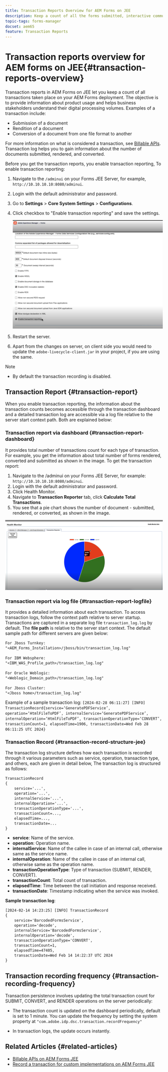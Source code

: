 ```yaml
---
title: Transaction Reports Overview for AEM Forms on JEE
description: Keep a count of all the forms submitted, interactive communication rendered, Documents converted to one format to another, and more
topic-tags: forms-manager
docset: aem65
feature: Transaction Reports
---
```

# Transaction reports overview for AEM forms on JEE{#transaction-reports-overview}

Transaction reports in AEM Forms on JEE let you keep a count of all transactions taken place on your AEM Forms deployment. The objective is to provide information about product usage and helps business stakeholders understand their digital processing volumes. Examples of a transaction include:

* Submission of a document
* Rendition of a document
* Conversion of a document from one file format to another 

For more information on what is considered a transaction, see [Billable APIs](../../forms/using/transaction-reports-billable-apis-jee.md). Transaction log helps you to gain information about the number of documents submitted, rendered, and converted.

Before you get the transaction reports, you enable transaction reporting, To enable transaction reporting:

1. Navigate to the `/adminui` on your Forms JEE Server, for example, `http://10.10.10.10:8080/adminui`.
1. Login with the default administrator and password.
1. Go to **Settings** > **Core System Settings** > **Configurations**.
1. Click checkbox to "Enable transaction reporting" and save the settings.

    ![sample-transaction-report-jee](assets/enable-transaction-jee.png)

1. Restart the server.
1. Apart from the changes on server, on client side you would need to update the `adobe-livecycle-client.jar` in your project, if you are using the same.

> [!NOTE]
> * By default the transaction recording is disabled.


<!--
* You can [enable transaction recording](../../forms/using/viewing-and-understanding-transaction-reports.md#setting-up-transaction-reports) from AEM Web Console. view transaction reports on author, processing, or publish instances. View transaction reports on author or processing instances for an aggregated sum of all transactions. View transaction reports on the publish instances for a count of all transactions that take place only on that publish instance from where the report is run.
-->

<!--Do not author content (Create adaptive forms, interactive communication, themes, and other authoring activities) and process documents (Use workflows, document services, and other processing activities) on the same AEM instance. Keep the transaction recording disabled for AEM Forms servers used to author content. Keep the transaction recording enabled for AEM Forms servers used to process documents.-->

## Transaction Report {#transaction-report}

When you enable transaction reporting, the information about the transaction counts becomes accessible through the transaction dashboard and a detailed transaction log are accessible via a log file relative to the server start context path. Both are explained below:

### Transaction report via dashboard {#transaction-report-dashboard}

It provides total number of transactions count for each type of transaction. For example, you get the information about total number of forms rendered, converted and submitted as shown in the image. To get the transaction report:

1. Navigate to the /adminui on your Forms JEE Server, for example: `http://10.10.10.10:8080/adminui`.
1. Login with the default administrator and password.
1. Click Health Monitor.
1. Navigate to **Transaction Reporter** tab, click **Calculate Total Transactions**.
1. You see that a pie chart shows the number of document - submitted, rendered, or converted, as shown in the image.

![sample-transaction-report-jee](assets/transaction-piechart.png)

### Transaction report via log file {#transaction-report-logfile} 

It provides a detailed information about each transaction. To access transaction logs, follow the context path relative to server startup. Transactions are captured in a separate log file `transaction_log.log` by default. The **file path** is relative to the server start context. The default sample path for different servers are given below:

```
For Jboss Turnkey:
"<AEM_Forms_Installation>/jboss/bin/transaction_log.log"

For IBM Websphere: 
"<IBM_WAS_Profile_path>/transaction_log.log"

For Oracle Weblogic:
"<Weblogic_Domain_path>/transaction_log.log"

For Jboss Cluster:
"<Jboss home>/transaction_log.log"

```

Example of a sample transaction log:
`[2024-02-28 06:11:27] [INFO] TransactionRecord{service=‘GeneratePDFService’, operation=‘HtmlFileToPDF’, internalService=‘GeneratePDFService’, internalOperation=‘HtmlFileToPDF’, transactionOperationType=‘CONVERT’, transactionCount=1, elapsedTime=1906, transactionDate=Wed Feb 28 06:11:25 UTC 2024}`

### Transaction Record {#transaction-record-structure-jee}

The transaction log structure defines how each transaction is recorded through it various parameters such as service, operation, transaction type, and others, each are given in detail below, The transaction log is structured as follows:

```
TransactionRecord
{
    service='...', 
    operation='...', 
    internalService='...', 
    internalOperation='...', 
    transactionOperationType='...', 
    transactionCount=..., 
    elapsedTime=..., 
    transactionDate=...
}
```

* **service**: Name of the service.
* **operation**: Operation name.
* **internalService**: Name of the callee in case of an internal call, otherwise same as the service name.
* **internalOperation**: Name of the callee in case of an internal call, otherwise same as the operation name.
* **transactionOperationType**: Type of transaction (SUBMIT, RENDER, CONVERT).
* **transactionCount**: Total count of transaction.
* **elapsedTime**: Time between the call initiation and response received.
* **transactionDate**: Timestamp indicating when the service was invoked.

**Sample transaction log**:

```
[2024-02-14 14:23:25] [INFO] TransactionRecord
{
    service='BarcodedFormsService', 
    operation='decode', 
    internalService='BarcodedFormsService', 
    internalOperation='decode', 
    transactionOperationType='CONVERT', 
    transactionCount=1, 
    elapsedTime=47405, 
    transactionDate=Wed Feb 14 14:22:37 UTC 2024
}
```

## Transaction recording frequency {#transaction-recording-frequency}

Transaction persistence involves updating the total transaction count for SUBMIT, CONVERT, and RENDER operations on the server periodically:

* The transaction count is updated on the dashboard periodically, default is set to 1 minute. You can update the frequency by setting the system property at `"com.adobe.idp.dsc.transaction.recordFrequency"`

* In transaction logs, the update occurs instantly.

<!-- A transaction remains in the buffer for a specified period (Flush Buffer time + Reverse replication time). By default, it takes approximately 90 seconds for the transaction count to reflect in the transaction report.

Actions like submitting a PDF Form, using Agent UI to preview an interactive communication, or using non-standard form submission methods are not accounted as transactions. AEM Forms provides an API to record such transactions. Call the API from your custom implementations to record a transaction.

## Supported Topology {#supported-topology}

Transaction reports are available only on AEM Forms on OSGi environment. It supports author-publish, author-processing-publish, and only processing topologies. For example, topologies, see [Architecture and deployment topologies for AEM Forms](../../forms/using/transaction-reports-overview.md).

The transaction count is reverse replicated from publish instances to author or processing instances. An indicative author-publish topology is displayed below:

![simple-author-publish-topology](assets/simple-author-publish-topology.png)

>[!NOTE]
>
>AEM Forms transaction reports does not support topologies that contain only publish instances.

### Guidelines for using transaction reports {#guidelines-for-using-transaction-reports}

* Disable transaction reports on all author instances as reports on author instances includes transactions registered during authoring activities.
* Enable the **Show transactions from publish only** option on the author instance to view cumulative transactions from all publish instances. You can also view transaction reports on each publish instance for actual transactions on that particular publish instance only.
* Do not use author instances to run workflows and process documents.
* Before using transaction reporting, if you are have a toplogy with publish servers, ensure that the reverse replication is enabled for all the publish instances.
* Transaction data is reverse-replicated from a publish instance to only corresponding author or processing instance. The author or processing instance cannot further replicate data to another instance. For example, if you have author-processing-publish topology, aggregated transaction data is replicated only to the processing instance.-->

## Related Articles {#related-articles}

* [Billable APIs on AEM Forms JEE](../../forms/using/transaction-reports-billable-apis-jee.md)
* [Record a transaction for custom implementations on AEM Forms JEE](/help/forms/using/record-transaction-custom-implementation-jee.md)
